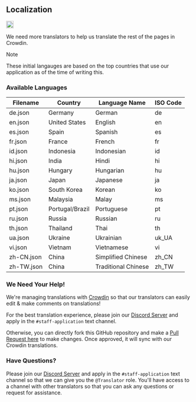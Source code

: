 ## Localization

<a href="https://discord.gg/mADnEXwZGT">
  <img src="https://img.shields.io/badge/Crowdin-2E3340.svg?style=flat&logo=Crowdin&logoColor=white" alt="translation provider" style="height: 20px;"/>
</a>

We need more translators to help us translate the rest of the pages in Crowdin.

> [!NOTE]
> These initial langauges are based on the top countries that use our application as of the time of writing this.

### Available Languages

| Filename   | Country         | Language Name       | ISO Code |
| ---------- | --------------- | ------------------- | -------- |
| de.json    | Germany         | German              | de       |
| en.json    | United States   | English             | en       |
| es.json    | Spain           | Spanish             | es       |
| fr.json    | France          | French              | fr       |
| id.json    | Indonesia       | Indonesian          | id       |
| hi.json    | India           | Hindi               | hi       |
| hu.json    | Hungary         | Hungarian           | hu       |
| ja.json    | Japan           | Japanese            | ja       |
| ko.json    | South Korea     | Korean              | ko       |
| ms.json    | Malaysia        | Malay               | ms       |
| pt.json    | Portugal/Brazil | Portuguese          | pt       |
| ru.json    | Russia          | Russian             | ru       |
| th.json    | Thailand        | Thai                | th       |
| ua.json    | Ukraine         | Ukrainian           | uk_UA    |
| vi.json    | Vietnam         | Vietnamese          | vi       |
| zh-CN.json | China           | Simplified Chinese  | zh_CN    |
| zh-TW.json | China           | Traditional Chinese | zh_TW    |

### We Need Your Help!

We're managing translations with [Crowdin](https://crowdin.com/) so that our translators can easily edit & make comments on translations!

For the best translation experience, please join our [Discord Server](https://discord.gg/mADnEXwZGT) and apply in the `#staff-application` text channel.

Otherwise, you can directly fork this GitHub repository and make a [Pull Request here](https://github.com/Luzefiru/wuwatracker/compare) to make changes. Once approved, it will sync with our Crowdin translations.

### Have Questions?

Please join our [Discord Server](https://discord.gg/mADnEXwZGT) and apply in the `#staff-application` text channel so that we can give you the `@Translator` role. You'll have access to a channel with other translators so that you can ask any questions or request for assistance.
